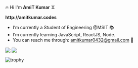 :fire: Hi I'm **AmiT Kumar**
:gemini:

   **__http://amitkumar.codes__**

 - I’m currently a Student of Engineering @MSIT :books:
 - I’m currently learning JavaScript, ReactJS, Node.
 - You can reach me through: amitkumar0432@gmail.com :email:
 
<img align="center" src="https://github-readme-stats.vercel.app/api/top-langs/?username=amitk432" />
<img align="center" src="https://github-readme-stats.vercel.app/api/?username=amitk432" /> 


![trophy](https://github-profile-trophy.vercel.app/?username=amitk432&column=3&margin-w=15&margin-h=15&no-frame=true&theme=buddhism)


